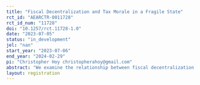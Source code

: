 ```yaml
---
title: "Fiscal Decentralization and Tax Morale in a Fragile State"
rct_id: "AEARCTR-0011728"
rct_id_num: "11728"
doi: "10.1257/rct.11728-1.0"
date: "2023-07-05"
status: "in_development"
jel: "nan"
start_year: "2023-07-06"
end_year: "2024-02-29"
pi: "Christopher Hoy christopherahoy@gmail.com"
abstract: "We examine the relationship between fiscal decentralization and tax morale in Somalia"
layout: registration
---
```


